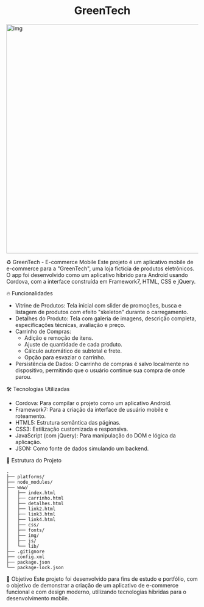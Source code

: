 <div align="center">

# **GreenTech**

</div>

<img width="1343" height="601" alt="img" src="https://github.com/user-attachments/assets/73be5466-3b5a-4fee-af1a-f8f59dc23f19" />

♻️ GreenTech - E-commerce Mobile
Este projeto é um aplicativo mobile de e-commerce para a "GreenTech", uma loja fictícia de produtos eletrônicos. O app foi desenvolvido como um aplicativo híbrido para Android usando Cordova, com a interface construída em Framework7, HTML, CSS e jQuery.

🔥 Funcionalidades
- Vitrine de Produtos: Tela inicial com slider de promoções, busca e listagem de produtos com efeito "skeleton" durante o carregamento.
- Detalhes do Produto: Tela com galeria de imagens, descrição completa, especificações técnicas, avaliação e preço.
- Carrinho de Compras:
  - Adição e remoção de itens.
  - Ajuste de quantidade de cada produto.
  - Cálculo automático de subtotal e frete.
  - Opção para esvaziar o carrinho.
- Persistência de Dados: O carrinho de compras é salvo localmente no dispositivo, permitindo que o usuário continue sua compra de onde parou.

🛠️ Tecnologias Utilizadas
- Cordova: Para compilar o projeto como um aplicativo Android.
- Framework7: Para a criação da interface de usuário mobile e roteamento.
- HTML5: Estrutura semântica das páginas.
- CSS3: Estilização customizada e responsiva.
- JavaScript (com jQuery): Para manipulação do DOM e lógica da aplicação.
- JSON: Como fonte de dados simulando um backend.

📁 Estrutura do Projeto

```
.
├── platforms/
├── node_modules/
├── www/
│   ├── index.html
│   ├── carrinho.html
│   ├── detalhes.html
│   ├── link2.html
│   ├── link3.html
│   ├── link4.html
│   ├── css/
│   ├── fonts/
│   ├── img/
│   ├── js/
│   └── lib/
├── .gitignore
├── config.xml
├── package.json
└── package-lock.json
```

🎯 Objetivo
Este projeto foi desenvolvido para fins de estudo e portfólio, com o objetivo de demonstrar a criação de um aplicativo de e-commerce funcional e com design moderno, utilizando tecnologias híbridas para o desenvolvimento mobile.
